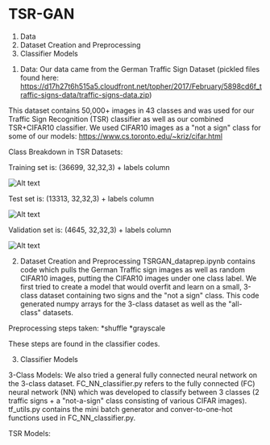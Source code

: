 # TSR-GAN
1) Data
2) Dataset Creation and Preprocessing
3) Classifier Models

1. Data:
Our data came from the German Traffic Sign Dataset (pickled files found here: https://d17h27t6h515a5.cloudfront.net/topher/2017/February/5898cd6f_traffic-signs-data/traffic-signs-data.zip)

This dataset contains 50,000+ images in 43 classes and was used for our Traffic Sign Recognition (TSR) classifier as well as our combined TSR+CIFAR10 classifier. We used CIFAR10 images as a "not a sign" class for some of our models: https://www.cs.toronto.edu/~kriz/cifar.html

Class Breakdown in TSR Datasets:

Training set is: (36699, 32,32,3) + labels column

![Alt text](images/train.png?raw=true "Training Set Class Breakdown")


Test set is: (13313, 32,32,3) + labels column

![Alt text](images/test.png?raw=true "Test Set Class Breakdown")


Validation set is: (4645, 32,32,3) + labels column

![Alt text](images/valid.png?raw=true "Validation Set Class Breakdown")

2. Dataset Creation and Preprocessing
TSRGAN_dataprep.ipynb contains code which pulls the German Traffic sign images as well as random CIFAR10 images, putting the CIFAR10 images under one class label.  We first tried to create a model that would overfit and learn on a small, 3-class dataset containing two signs and the "not a sign" class.  This code generated numpy arrays for the 3-class dataset as well as the "all-class" datasets.

Preprocessing steps taken:
*shuffle
*grayscale

These steps are found in the classifier codes.

3. Classifier Models

3-Class Models:
We also tried a general fully connected neural network on the 3-class dataset. FC_NN_classifier.py refers to the fully connected (FC) neural network (NN) which was developed to classify between 3 classes (2 traffic signs + a "not-a-sign" class consisting of various CIFAR images). tf_utils.py contains the mini batch generator and conver-to-one-hot functions used in FC_NN_classifier.py.

TSR Models:
